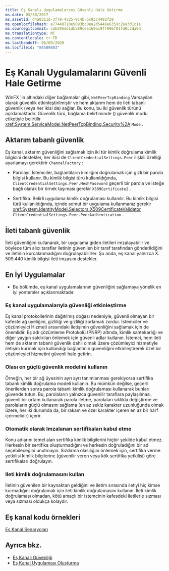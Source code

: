```yaml
---
title: Eş Kanalı Uygulamalarını Güvenli Hale Getirme
ms.date: 03/30/2017
ms.assetid: d4a0311d-3f78-4525-9c4b-5c93c4492f28
ms.openlocfilehash: a77449710e9093bc8ea2d5446e6359c26a3d1c1e
ms.sourcegitcommit: cdb295dd1db589ce5169ac9ff096f01fd0c2da9d
ms.translationtype: MT
ms.contentlocale: tr-TR
ms.lasthandoff: 06/09/2020
ms.locfileid: "84589883"
---
```

# <a name="securing-peer-channel-applications"></a>Eş Kanalı Uygulamalarını Güvenli Hale Getirme
WinFX 'in altındaki diğer bağlamalar gibi, `NetPeerTcpBinding` Varsayılan olarak güvenlik etkinleştirilmiştir ve hem aktarım hem de ileti tabanlı güvenlik (veya her ikisi de) sağlar. Bu konu, bu iki güvenlik türünü açıklamaktadır. Güvenlik türü, bağlama belirtiminde () güvenlik modu etiketiyle belirtilir <xref:System.ServiceModel.NetPeerTcpBinding.Security%2A> `Mode` .  
  
## <a name="transport-based-security"></a>Aktarım tabanlı güvenlik  
 Eş kanal, aktarım güvenliğini sağlamak için iki tür kimlik doğrulama kimlik bilgisini destekler, her ikisi de `ClientCredentialSettings.Peer` ilişkili özelliği ayarlamayı gerektirir `ChannelFactory` :  
  
- Parolayı. İstemciler, bağlantıların kimliğini doğrulamak için gizli bir parola bilgisi kullanır. Bu kimlik bilgisi türü kullanıldığında, `ClientCredentialSettings.Peer.MeshPassword` geçerli bir parola ve isteğe bağlı olarak bir örnek taşıması gerekir `X509Certificate2` .  
  
- Sertifika. Belirli uygulama kimlik doğrulaması kullanılır. Bu kimlik bilgisi türü kullanıldığında, içinde somut bir uygulama kullanmanız gerekir <xref:System.IdentityModel.Selectors.X509CertificateValidator> `ClientCredentialSettings.Peer.PeerAuthentication` .  
  
## <a name="message-based-security"></a>İleti tabanlı güvenlik  
 İleti güvenliğini kullanarak, bir uygulama giden iletileri imzalayabilir ve böylece tüm alıcı taraflar iletinin güvenilen bir taraf tarafından gönderildiğini ve iletinin kurcalanmadığını doğrulayabilirler. Şu anda, eş kanal yalnızca X. 509.440 kimlik bilgisi ileti imzasını destekler.  
  
## <a name="best-practices"></a>En İyi Uygulamalar  
  
- Bu bölümde, eş kanal uygulamalarının güvenliğini sağlamaya yönelik en iyi yöntemler açıklanmaktadır.  
  
### <a name="enable-security-with-peer-channel-applications"></a>Eş kanal uygulamalarıyla güvenliği etkinleştirme  
 Eş kanal protokollerinin dağıtılmış doğası nedeniyle, güvenli olmayan bir kafeste ağ üyeliğini, gizliliği ve gizliliği zorlamak zordur. İstemciler ve çözümleyici Hizmeti arasındaki iletişimin güvenliğini sağlamak için de önemlidir. Eş adı çözümleme Protokolü (PNRP) altında, kimlik sahtekarlığı ve diğer yaygın saldırıları önlemek için güvenli adlar kullanın. İstemci, hem ileti hem de aktarım tabanlı güvenlik dahil olmak üzere çözümleyici hizmetiyle iletişim kurmak için kullandığı bağlantının güvenliğini etkinleştirerek özel bir çözümleyici hizmetini güvenli hale getirin.  
  
### <a name="use-the-strongest-possible-security-model"></a>Olası en güçlü güvenlik modelini kullanın  
 Örneğin, her bir ağ üyesinin ayrı ayrı tanımlanması gerekiyorsa sertifika tabanlı kimlik doğrulama modeli kullanın. Bu mümkün değilse, geçerli önerilerden sonra parola tabanlı kimlik doğrulaması kullanarak bunları güvende tutun. Bu, parolaların yalnızca güvenilir taraflara paylaşılması, güvenli bir ortam kullanarak parola iletme, parolaları sıklıkla değiştirme ve parolaların güçlü olmasını sağlama (en az sekiz karakter uzunluğunda olmak üzere, her iki durumda da, bir rakam ve özel karakter içeren en az bir harf içermelidir) içerir.  
  
### <a name="never-accept-self-signed-certificates"></a>Otomatik olarak Imzalanan sertifikaları kabul etme  
 Konu adlarını temel alan sertifika kimlik bilgilerini hiçbir şekilde kabul etmez. Herkesin bir sertifika oluşturmadığını ve herkesin doğruladığını bir ad seçebileceğini unutmayın. Sızdırma olasılığını önlemek için, sertifika verme yetkilisi kimlik bilgilerine (güvenilir veren veya kök sertifika yetkilisi) göre sertifikaları doğrulayın.  
  
### <a name="use-message-authentication"></a>Ileti kimlik doğrulamasını kullan  
 İletinin güvenilen bir kaynaktan geldiğini ve iletim sırasında iletiyi hiç kimse kurmadığını doğrulamak için ileti kimlik doğrulamasını kullanın. İleti kimlik doğrulaması olmadan, kötü amaçlı bir istemcinin kafesdeki iletilerle sızması veya sızması oldukça kolaydır.  
  
## <a name="peer-channel-code-examples"></a>Eş kanal kodu örnekleri  
 [Eş Kanal Senaryoları](peer-channel-scenarios.md)  
  
## <a name="see-also"></a>Ayrıca bkz.

- [Eş Kanalı Güvenliği](peer-channel-security.md)
- [Eş Kanal Uygulaması Oluşturma](building-a-peer-channel-application.md)
